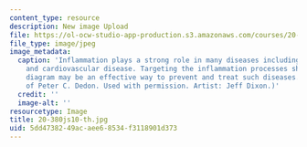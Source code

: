 ```yaml
---
content_type: resource
description: New image Upload
file: https://ol-ocw-studio-app-production.s3.amazonaws.com/courses/20-380j-biological-engineering-design-spring-2010/5dd4738249acaee68534f3118901d373_20-380js10-th.jpg
file_type: image/jpeg
image_metadata:
  caption: 'Inflammation plays a strong role in many diseases including cancer, diabetes
    and cardiovascular disease. Targeting the inflammation processes shown in this
    diagram may be an effective way to prevent and treat such diseases. (Image courtesy
    of Peter C. Dedon. Used with permission. Artist: Jeff Dixon.)'
  credit: ''
  image-alt: ''
resourcetype: Image
title: 20-380js10-th.jpg
uid: 5dd47382-49ac-aee6-8534-f3118901d373
---
```

